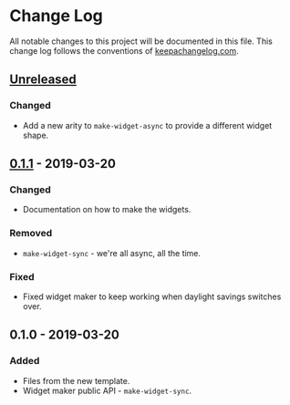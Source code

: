 # Change Log
All notable changes to this project will be documented in this file. This change log follows the conventions of [keepachangelog.com](http://keepachangelog.com/).

## [Unreleased]
### Changed
- Add a new arity to `make-widget-async` to provide a different widget shape.

## [0.1.1] - 2019-03-20
### Changed
- Documentation on how to make the widgets.

### Removed
- `make-widget-sync` - we're all async, all the time.

### Fixed
- Fixed widget maker to keep working when daylight savings switches over.

## 0.1.0 - 2019-03-20
### Added
- Files from the new template.
- Widget maker public API - `make-widget-sync`.

[Unreleased]: https://github.com/your-name/fizzy/compare/0.1.1...HEAD
[0.1.1]: https://github.com/your-name/fizzy/compare/0.1.0...0.1.1
